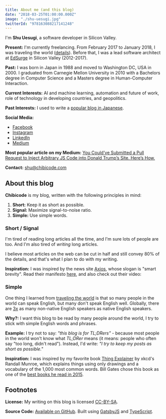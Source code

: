 ```yaml
---
title: About me (and this blog)
date: "2018-03-25T01:00:00.000Z"
image: "./shu-uesugi.jpg"
twitterId: "978163088217141248"
---
```


I'm **Shu Uesugi**, a software developer in Silicon Valley.

**Present:** I'm currently freelancing. From February 2017 to January 2018, I was traveling the world ([details](/posts/world-travel-2017-2018)). Before that, I was a lead software architect at [EdSurge](https://www.edsurge.com/) in Silicon Valley (2012-2017).

<post-separator></post-separator>

**Past:** I was born in Japan in 1988 and moved to Washington DC, USA in 2000. I graduated from Carnegie Mellon University in 2010 with a Bachelors degree in Computer Science and a Masters degree in Human-Computer Interaction.

**Current Interests:** AI and machine learning, automation and future of work, role of technology in developing countries, and geopolitics.

**Past Interests:** I used to write a [popular blog in Japanese](http://chibicode.com/jp).

**Social Media:**

* [Facebook](https://www.facebook.com/shu)
* [Instagram](https://www.instagram.com/chibicode/)
* [LinkedIn](https://www.linkedin.com/in/chibicode)
* [Medium](http://medium.com/@chibicode)

**Most popular article on my Medium:** [You Could’ve Submitted a Pull Request to Inject Arbitrary JS Code into Donald Trump’s Site. Here’s How.](https://medium.com/@chibicode/you-can-submit-a-pull-request-to-inject-arbitrary-js-code-into-donald-trumps-site-here-s-how-782aa6a17a56)

**Contact:** [shu@chibicode.com](mailto:shu@chibicode.com)

## About this blog

**Chibicode** is my blog, written with the following principles in mind:

1.  **Short:** Keep it as short as possible.
2.  **Signal:** Maximize signal-to-noise ratio.
3.  **Simple:** Use simple words.

### Short / Signal

I'm tired of reading long articles all the time, and I'm sure lots of people are too. And I'm also tired of _writing_ long articles.

I believe most articles on the web can be cut in half and still convey 80% of the details, and that's what I plan to do with my writing.

**Inspiration:** I was inspired by the news site [Axios](https://www.axios.com/), whose slogan is "smart brevity". Read their manifesto [here](https://www.axios.com/about), and also check out their video:

<div><responsive-iframe width="560" height="315" src="https://www.youtube.com/embed/jeZ9RBMiaLs" frameborder="0" allow="autoplay; encrypted-media" allowfullscreen></responsive-iframe></div>

### Simple

One thing I learned from [traveling the world](/posts/world-travel-2017-2018) is that so many people in the world can speak English, but many don't speak English well. Globally, there are [3x](https://www.weforum.org/agenda/2015/10/which-languages-are-most-widely-spoken/) as many non-native English speakers as native English speakers.

**Why?:** I want this blog to be read by many people around the world, I try to stick with simple English words and phrases.

**Example:** I try not to say: _"this blog is for TL;DRers"_ - because most people in the world won't know what _TL;DRer_ means (it means: people who often say "too long, didn't read"). Instead, I'd write: _"I try to keep my posts as short as possible."_

**Inspiration:** I was inspired by my favorite book [Thing Explainer](https://xkcd.com/thing-explainer/) by xkcd's Randall Munroe, which explains things using only drawings and a vocabulary of the 1,000 most common words. Bill Gates chose this book as one of the [best books he read in 2015](https://www.youtube.com/watch?v=FpocCskZL1A).

## Footnotes

**License:** My writing on this blog is licensed [CC-BY-SA](https://creativecommons.org/licenses/by-sa/4.0/).

**Source Code:** [Available on GitHub](http://github.com/chibicode/chibicode). Built using [GatsbyJS](https://www.gatsbyjs.org/) and [TypeScript](http://www.typescriptlang.org/).
